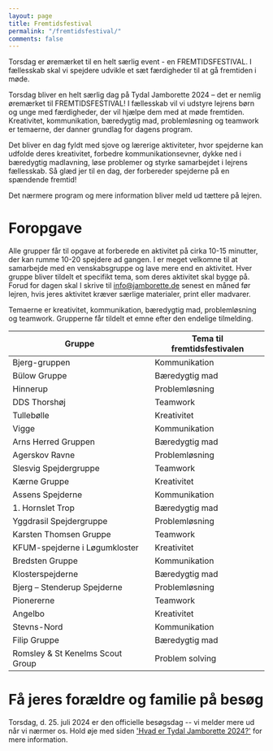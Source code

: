 ```yaml
---
layout: page
title: Fremtidsfestival
permalink: "/fremtidsfestival/"
comments: false
---
```


Torsdag er øremærket til en helt særlig event - en FREMTIDSFESTIVAL. I fællesskab skal vi spejdere udvikle et sæt færdigheder til at gå fremtiden i møde. 

Torsdag bliver en helt særlig dag på Tydal Jamborette 2024 – det er nemlig øremærket til FREMTIDSFESTIVAL! I fællesskab vil vi udstyre lejrens børn og unge med færdigheder, der vil hjælpe dem med at møde fremtiden. Kreativitet, kommunikation, bæredygtig mad, problemløsning og teamwork er temaerne, der danner grundlag for dagens program.

Det bliver en dag fyldt med sjove og lærerige aktiviteter, hvor spejderne kan udfolde deres kreativitet, forbedre kommunikationsevner, dykke ned i bæredygtig madlavning, løse problemer og styrke samarbejdet i lejrens fællesskab. Så glæd jer til en dag, der forbereder spejderne på en spændende fremtid!

Det nærmere program og mere information bliver meld ud tættere på lejren.

# Foropgave

Alle grupper får til opgave at forberede en aktivitet på cirka 10-15 minutter, der kan rumme 10-20 spejdere ad gangen. I er meget velkomne til at samarbejde med en venskabsgruppe og lave mere end en aktivitet.
Hver gruppe bliver tildelt et specifikt tema, som deres aktivitet skal bygge på. Forud for dagen skal I skrive til [info@jamborette.de](mailto:info@jamborette.de) senest en måned før lejren, hvis jeres aktivitet kræver særlige materialer, print eller madvarer.

Temaerne er kreativitet, kommunikation, bæredygtig mad, problemløsning og teamwork. Grupperne får tildelt et emne efter den endelige tilmelding.

| Gruppe                           | Tema til fremtidsfestivalen |
| -------------------------------- | --------------------------- |
| Bjerg-gruppen                    | Kommunikation               |
| Bülow Gruppe                     | Bæredygtig mad              |
| Hinnerup                         | Problemløsning              |
| DDS Thorshøj                     | Teamwork                    |
| Tullebølle                       | Kreativitet                 |
| Vigge                            | Kommunikation               |
| Arns Herred Gruppen              | Bæredygtig mad              |
| Agerskov Ravne                   | Problemløsning              |
| Slesvig Spejdergruppe            | Teamwork                    |
| Kærne Gruppe                     | Kreativitet                 |
| Assens Spejderne                 | Kommunikation               |
| 1.  Hornslet Trop                | Bæredygtig mad              |
| Yggdrasil Spejdergruppe          | Problemløsning              |
| Karsten Thomsen Gruppe           | Teamwork                    |
| KFUM-spejderne i Løgumkloster    | Kreativitet                 |
| Bredsten Gruppe                  | Kommunikation               |
| Klosterspejderne                 | Bæredygtig mad              |
| Bjerg – Stenderup Spejderne      | Problemløsning              |
| Pionererne                       | Teamwork                    |
| Angelbo                          | Kreativitet                 |
| Stevns-Nord                      | Kommunikation               |
| Filip Gruppe                     | Bæredygtig mad              |
| Romsley & St Kenelms Scout Group | Problem solving             |

# Få jeres forældre og familie på besøg

Torsdag, d. 25. juli 2024 er den officielle besøgsdag -- vi melder mere ud når vi nærmer os. Hold øje med siden ['Hvad er Tydal Jamborette 2024?'](/hvis-du-er/forælder/) for mere information.